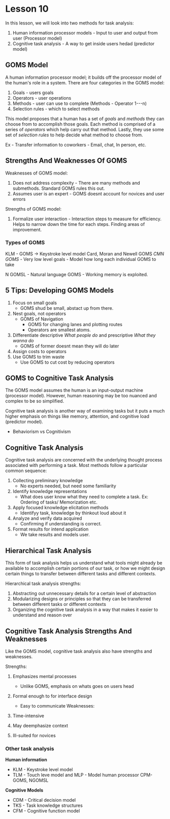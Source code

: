 # Lesson 10

In this lesson, we will look into two methods for task analysis:



1. Human information processor models - Input to user and output from user (Processor model)
2. Cognitive task analysis - A way to get inside users hedad (predictor model)

## GOMS Model

A human information processor model; it builds off the processor model of the human's role in a system. There are four categories in the GOMS model:

1. Goals - users goals
2. Operators - user operations
3. Methods - user can use to complete (Methods - Operator 1---n)
4. Selection rules - which to select methods

This model proposes that a human has a set of _goals_ and _methods_ they can choose from to accomplish those goals. Each method is comprised of a series of _operators_ which help carry out that method. Lastly, they use some set of _selection rules_ to help decide what method to choose from.

Ex - Transfer information to coworkers - Email, chat, In person, etc.

## Strengths And Weaknesses Of GOMS

Weaknesses of GOMS model:

1. Does not address complexity - There are many methods and submethods. Standard GOMS rules this out. 
2. Assumes user is an expert - GOMS doesnt account for novices and user errors

Strengths of GOMS model:

1. Formalize user interaction - Interaction steps to measure for efficiency. Helps to narrow down the time for each steps. Finding areas of improvement.


### Types of GOMS
KLM - GOMS -> Keystroke level model
Card, Moran and Newell GOMS *CMN GOMS*
	- Very low level goals
	- Model how long each individual GOMS to take

N GOMSL - Natural language GOMS
	- Working memory is exploited.



## 5 Tips: Developing GOMS Models

1. Focus on small goals
	- GOMS shud be small, abstact up from there.
2. Nest goals, not operators
	- GOMS of Navigation
		- GOMS for changing lanes and plotting routes
		- Operators are smallest atoms.
3. Differentiate descriptive *What people do* and prescriptive *What they wanna do*
	- GOMS of former doesnt mean they will do later
4. Assign costs to operators
5. Use GOMS to trim waste
	- Use GOMS to cut cost by reducing operators

## GOMS to Cognitive Task Analysis

The GOMS model assumes the human is an input-output machine (processor model). However, human reasoning may be too nuanced and complex to be so simplified.

Cognitive task analysis is another way of examining tasks but it puts a much higher emphasis on things like memory, attention, and cognitive load (predictor model).

- Behaviorism vs Cognitivism

## Cognitive Task Analysis

Cognitive task analysis are concerned with the underlying thought process associated with performing a task. Most methods follow a particular common sequence:

1. Collecting preliminary knowledge
	- No experts needed, but need some familiarity
2. Identify knowledge representations
	- What does user know what they need to complete a task. Ex: Ordering of tasks/ Memorization etc.
3. Apply focused knowledge elicitation methods
	- Identifyy task, knowledge by thinkout loud about it 
4. Analyze and verify data acquired
	- Confirming if understanding is correct.
5. Format results for intend application
	- We take results and models user.

## Hierarchical Task Analysis

This form of task analysis helps us understand what tools might already be available to accomplish certain portions of our task, or how we might design certain things to transfer between different tasks and different contexts.

Hierarchical task analysis strengths:

1. Abstracting out unnecessary details for a certain level of abstraction
2. Modularizing designs or principles so that they can be transferred between different tasks or different contexts
3. Organizing the cognitive task analysis in a way that makes it easier to understand and reason over

## Cognitive Task Analysis Strengths And Weaknesses

Like the GOMS model, cognitive task analysis also have strengths and weaknesses.

Strengths:

1. Emphasizes mental processes
	- Unlike GOMS, emphasis on whats goes on users head
2. Formal enough to for interface design
	- Easy to communicate
Weaknesses:

1. Time-intensive
2. May deemphasize context
3. Ill-suited for novices

### Other task analysis

**Human information**

- KLM - Keystroke level model
- TLM - Touch leve model
and MLP - Model human processor
CPM-GOMS, NGOMSL

**Cognitive Models**

- CDM - Critical decision model
- TKS - Task knowledge structures
- CFM - Cognitive function model